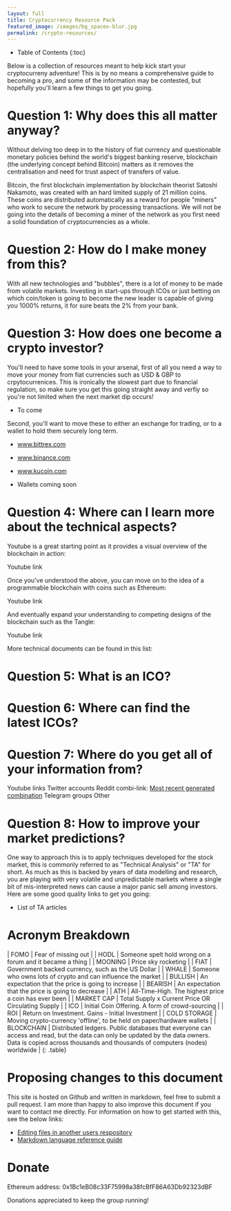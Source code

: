 ```yaml
---
layout: full
title: Cryptocurrency Resource Pack
featured_image: /images/bg_spacex-blur.jpg
permalink: /crypto-resources/
---
```

* Table of Contents
{:toc}


Below is a collection of resources meant to help kick start your cryptocurreny adventure! This is by no means a comprehensive guide to becoming a pro, and some of the information may be contested, but hopefully you'll learn a few things to get you going. 

# Question 1: Why does this all matter anyway?

Without delving too deep in to the history of fiat currency and questionable monetary policies behind the world's biggest banking reserve, blockchain (the underlying concept behind Bitcoin) matters as it removes the centralisation and need for trust aspect of transfers of value.

Bitcoin, the first blockchain implementation by blockchain theorist Satoshi Nakamoto, was created with an hard limited supply of 21 million coins. These coins are distributed automatically as a reward for people "miners" who work to secure the network by processing transactions. We will not be going into the details of becoming a miner of the network as you first need a solid foundation of cryptocurrencies as a whole.

# Question 2: How do I make money from this?

With all new technologies and "bubbles", there is a lot of money to be made from volatile markets. Investing in start-ups through ICOs or just betting on which coin/token is going to become the new leader is capable of giving you 1000% returns, it for sure beats the 2% from your bank.

# Question 3: How does one become a crypto investor?

You'll need to have some tools in your arsenal, first of all you need a way to move your money from fiat currencies such as USD & GBP to crpytocurrenices. This is ironically the slowest part due to financial regulation, so make sure you get this going straight away and verfiy so you're not limited when the next market dip occurs!

* To come

Second, you'll want to move these to either an exchange for trading, or to a wallet to hold them securely long term.

* www.bittrex.com
* www.binance.com
* www.kucoin.com

* Wallets coming soon

# Question 4: Where can I learn more about the technical aspects?

Youtube is a great starting point as it provides a visual overview of the blockchain in action:

Youtube link

Once you've understood the above, you can move on to the idea of a programmable blockchain with coins such as Ethereum:

Youtube link

And eventually expand your understanding to competing designs of the blockchain such as the Tangle:

Youtube link

More technical documents can be found in this list:


# Question 5: What is an ICO?

# Question 6: Where can find the latest ICOs?

# Question 7: Where do you get all of your information from?

Youtube links
Twitter accounts
Reddit combi-link: [Most recent generated combination](https://reddit.com/r/CryptoCurrency+BlockChain+ledgerwallet+Bitcoin+BitcoinSerious+ethereum+ethdev+Iota+btc+litecoin+omise_go+Lisk+BATProject+PowerLedger+potcoin+ethtrader+BitcoinMarkets+CryptoMarkets+icocrypto+CoinBase+bittrex+binance)
Telegram groups
Other

# Question 8: How to improve your market predictions?

One way to approach this is to apply techniques developed for the stock market, this is commonly referred to as "Technical Analysis" or "TA" for short. As much as this is backed by years of data modelling and research, you are playing with very volatile and unpredictable markets where a single bit of mis-interpreted news can cause a major panic sell among investors. Here are some good quality links to get you going:

* List of TA articles 

# Acronym Breakdown

| FOMO | Fear of missing out |
| HODL | Someone spelt hold wrong on a forum and it became a thing |
| MOONING | Price sky rocketing |
| FIAT | Government backed currency, such as the US Dollar |
| WHALE | Someone who owns lots of crypto and can influence the market |
| BULLISH | An expectation that the price is going to increase |
| BEARISH | An expectation that the price is going to decrease |
| ATH | All-Time-High. The highest price a coin has ever been |
| MARKET CAP | Total Supply x Current Price OR Circulating Supply |
| ICO | Initial Coin Offering. A form of crowd-sourcing |
| ROI | Return on Investment. Gains - Initial Investment |
| COLD STORAGE | Moving crypto-currency 'offline', to be held on paper/hardware wallets |
| BLOCKCHAIN | Distributed ledgers. Public databases that everyone can access and read, but the data can only be updated by the data owners. Data is copied across thousands and thousands of computers (nodes) worldwide |
{: .table}

# Proposing changes to this document
 This site is hosted on Github and written in markdown, feel free to submit a pull request. I am more than happy to also improve this document if you want to contact me directly. For information on how to get started with this, see the below links:

 * [Editing files in another users respository](https://help.github.com/articles/editing-files-in-another-user-s-repository/)
 * [Markdown language reference guide](https://kramdown.gettalong.org/quickref.html)

 # Donate
 Ethereum address: 0x1Bc1eB08c33F75998a38fcBfF86A63Db92323dBF

Donations appreciated to keep the group running!
